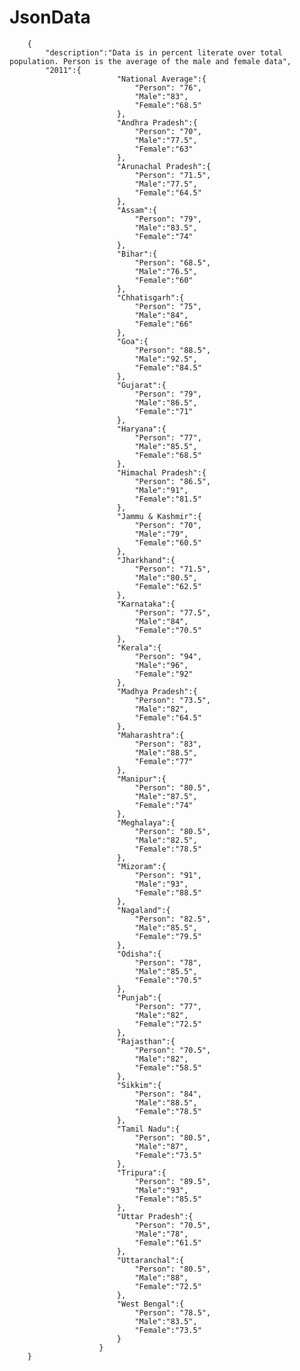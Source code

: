 # JsonData

        {
        	"description":"Data is in percent literate over total population. Person is the average of the male and female data",
			"2011":{
							"National Average":{
								"Person": "76",
								"Male":"83",
								"Female":"68.5"
							},
							"Andhra Pradesh":{
								"Person": "70",
								"Male":"77.5",
								"Female":"63"
							},
							"Arunachal Pradesh":{
								"Person": "71.5",
								"Male":"77.5",
								"Female":"64.5"
							},
							"Assam":{
								"Person": "79",
								"Male":"83.5",
								"Female":"74"
							},
							"Bihar":{
								"Person": "68.5",
								"Male":"76.5",
								"Female":"60"
							},
							"Chhatisgarh":{
								"Person": "75",
								"Male":"84",
								"Female":"66"
							},
							"Goa":{
								"Person": "88.5",
								"Male":"92.5",
								"Female":"84.5"
							},
							"Gujarat":{
								"Person": "79",
								"Male":"86.5",
								"Female":"71"
							},
							"Haryana":{
								"Person": "77",
								"Male":"85.5",
								"Female":"68.5"
							},
							"Himachal Pradesh":{
								"Person": "86.5",
								"Male":"91",
								"Female":"81.5"
							},
							"Jammu & Kashmir":{
								"Person": "70",
								"Male":"79",
								"Female":"60.5"
							},
							"Jharkhand":{
								"Person": "71.5",
								"Male":"80.5",
								"Female":"62.5"
							},
							"Karnataka":{
								"Person": "77.5",
								"Male":"84",
								"Female":"70.5"
							},
							"Kerala":{
								"Person": "94",
								"Male":"96",
								"Female":"92"
							},
							"Madhya Pradesh":{
								"Person": "73.5",
								"Male":"82",
								"Female":"64.5"
							},
							"Maharashtra":{
								"Person": "83",
								"Male":"88.5",
								"Female":"77"
							},
							"Manipur":{
								"Person": "80.5",
								"Male":"87.5",
								"Female":"74"
							},
							"Meghalaya":{
								"Person": "80.5",
								"Male":"82.5",
								"Female":"78.5"
							},
							"Mizoram":{
								"Person": "91",
								"Male":"93",
								"Female":"88.5"
							},
							"Nagaland":{
								"Person": "82.5",
								"Male":"85.5",
								"Female":"79.5"
							},
							"Odisha":{
								"Person": "78",
								"Male":"85.5",
								"Female":"70.5"
							},
							"Punjab":{
								"Person": "77",
								"Male":"82",
								"Female":"72.5"
							},
							"Rajasthan":{
								"Person": "70.5",
								"Male":"82",
								"Female":"58.5"
							},
							"Sikkim":{
								"Person": "84",
								"Male":"88.5",
								"Female":"78.5"
							},
							"Tamil Nadu":{
								"Person": "80.5",
								"Male":"87",
								"Female":"73.5"
							},
							"Tripura":{
								"Person": "89.5",
								"Male":"93",
								"Female":"85.5"
							},
							"Uttar Pradesh":{
								"Person": "70.5",
								"Male":"78",
								"Female":"61.5"
							},
							"Uttaranchal":{
								"Person": "80.5",
								"Male":"88",
								"Female":"72.5"
							},
							"West Bengal":{
								"Person": "78.5",
								"Male":"83.5",
								"Female":"73.5"
							}
						}
        }
